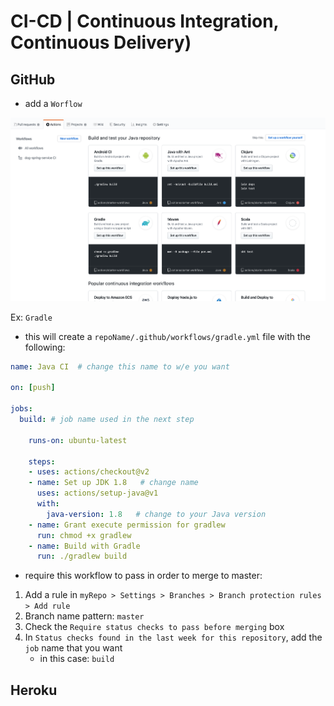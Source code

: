 # CI-CD | Continuous Integration, Continuous Delivery)

## GitHub

- add a `Worflow`

![github workflow](../img/github-workflow.png)

Ex: `Gradle`

- this will create a `repoName/.github/workflows/gradle.yml` file with the following:

```yaml
name: Java CI  # change this name to w/e you want 

on: [push]

jobs:
  build: # job name used in the next step

    runs-on: ubuntu-latest

    steps:
    - uses: actions/checkout@v2
    - name: Set up JDK 1.8   # change name
      uses: actions/setup-java@v1
      with:
        java-version: 1.8   # change to your Java version
    - name: Grant execute permission for gradlew
      run: chmod +x gradlew
    - name: Build with Gradle
      run: ./gradlew build

```

- require this workflow to pass in order to merge to master:

1. Add a rule in `myRepo > Settings > Branches > Branch protection rules > Add rule`
2. Branch name pattern: `master`
3. Check the `Require status checks to pass before merging` box
4. In `Status checks found in the last week for this repository`, add the `job` name that you want
   - in this case: `build` 
   
## Heroku

